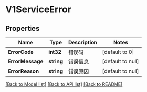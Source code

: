 # V1ServiceError

## Properties
Name | Type | Description | Notes
------------ | ------------- | ------------- | -------------
**ErrorCode** | **int32** | 错误码 | [default to 0]
**ErrorMessage** | **string** | 错误信息 | [default to null]
**ErrorReason** | **string** | 错误原因 | [default to null]

[[Back to Model list]](../README.md#documentation-for-models) [[Back to API list]](../README.md#documentation-for-api-endpoints) [[Back to README]](../README.md)


